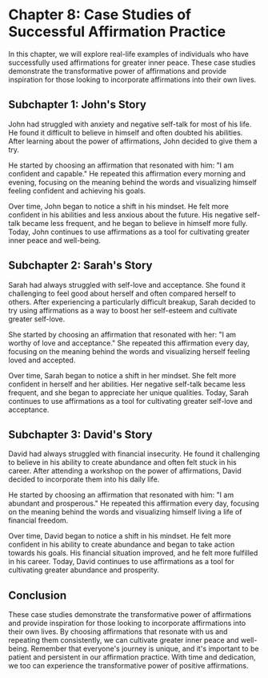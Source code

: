 Chapter 8: Case Studies of Successful Affirmation Practice
==========================================================

In this chapter, we will explore real-life examples of individuals who have successfully used affirmations for greater inner peace. These case studies demonstrate the transformative power of affirmations and provide inspiration for those looking to incorporate affirmations into their own lives.

Subchapter 1: John's Story
--------------------------

John had struggled with anxiety and negative self-talk for most of his life. He found it difficult to believe in himself and often doubted his abilities. After learning about the power of affirmations, John decided to give them a try.

He started by choosing an affirmation that resonated with him: "I am confident and capable." He repeated this affirmation every morning and evening, focusing on the meaning behind the words and visualizing himself feeling confident and achieving his goals.

Over time, John began to notice a shift in his mindset. He felt more confident in his abilities and less anxious about the future. His negative self-talk became less frequent, and he began to believe in himself more fully. Today, John continues to use affirmations as a tool for cultivating greater inner peace and well-being.

Subchapter 2: Sarah's Story
---------------------------

Sarah had always struggled with self-love and acceptance. She found it challenging to feel good about herself and often compared herself to others. After experiencing a particularly difficult breakup, Sarah decided to try using affirmations as a way to boost her self-esteem and cultivate greater self-love.

She started by choosing an affirmation that resonated with her: "I am worthy of love and acceptance." She repeated this affirmation every day, focusing on the meaning behind the words and visualizing herself feeling loved and accepted.

Over time, Sarah began to notice a shift in her mindset. She felt more confident in herself and her abilities. Her negative self-talk became less frequent, and she began to appreciate her unique qualities. Today, Sarah continues to use affirmations as a tool for cultivating greater self-love and acceptance.

Subchapter 3: David's Story
---------------------------

David had always struggled with financial insecurity. He found it challenging to believe in his ability to create abundance and often felt stuck in his career. After attending a workshop on the power of affirmations, David decided to incorporate them into his daily life.

He started by choosing an affirmation that resonated with him: "I am abundant and prosperous." He repeated this affirmation every day, focusing on the meaning behind the words and visualizing himself living a life of financial freedom.

Over time, David began to notice a shift in his mindset. He felt more confident in his ability to create abundance and began to take action towards his goals. His financial situation improved, and he felt more fulfilled in his career. Today, David continues to use affirmations as a tool for cultivating greater abundance and prosperity.

Conclusion
----------

These case studies demonstrate the transformative power of affirmations and provide inspiration for those looking to incorporate affirmations into their own lives. By choosing affirmations that resonate with us and repeating them consistently, we can cultivate greater inner peace and well-being. Remember that everyone's journey is unique, and it's important to be patient and persistent in our affirmation practice. With time and dedication, we too can experience the transformative power of positive affirmations.

